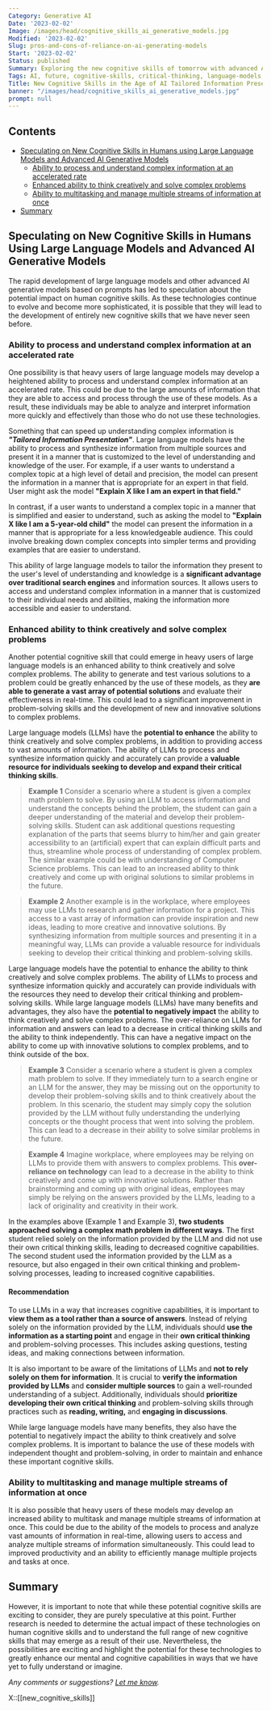 ```yaml
---
Category: Generative AI
Date: '2023-02-02'
Image: /images/head/cognitive_skills_ai_generative_models.jpg
Modified: '2023-02-02'
Slug: pros-and-cons-of-reliance-on-ai-generating-models
Start: '2023-02-02'
Status: published
Summary: Exploring the new cognitive skills of tomorrow with advanced AI generative models.
Tags: AI, future, cognitive-skills, critical-thinking, language-models, llm
Title: New Cognitive Skills in the Age of AI Tailored Information Presentation
banner: "/images/head/cognitive_skills_ai_generative_models.jpg"
prompt: null
---
```

<!-- MarkdownTOC levels="2,3" autolink="true" autoanchor="true" -->

## Contents
- [Speculating on New Cognitive Skills in Humans using Large Language Models and Advanced AI Generative Models](#speculating-on-new-cognitive-skills-in-humans-using-large-language-models-and-advanced-ai-generative-models)
	- [Ability to process and understand complex information at an accelerated rate](#ability-to-process-and-understand-complex-information-at-an-accelerated-rate)
	- [Enhanced ability to think creatively and solve complex problems](#enhanced-ability-to-think-creatively-and-solve-complex-problems)
	- [Ability to multitasking and manage multiple streams of information at once](#ability-to-multitasking-and-manage-multiple-streams-of-information-at-once)
- [Summary](#summary)

<!-- /MarkdownTOC -->

<a id="speculating-on-new-cognitive-skills-in-humans-using-large-language-models-and-advanced-ai-generative-models"></a>
## Speculating on New Cognitive Skills in Humans Using Large Language Models and Advanced AI Generative Models

The rapid development of large language models and other advanced AI generative models based on prompts has led to speculation about the potential impact on human cognitive skills. As these technologies continue to evolve and become more sophisticated, it is possible that they will lead to the development of entirely new cognitive skills that we have never seen before. 

<a id="ability-to-process-and-understand-complex-information-at-an-accelerated-rate"></a>
### Ability to process and understand complex information at an accelerated rate
One possibility is that heavy users of large language models may develop a heightened ability to process and understand complex information at an accelerated rate. This could be due to the large amounts of information that they are able to access and process through the use of these models. As a result, these individuals may be able to analyze and interpret information more quickly and effectively than those who do not use these technologies.

Something that can speed up understanding complex information is ***"Tailored Information Presentation"***. Large language models have the ability to process and synthesize information from multiple sources and present it in a manner that is customized to the level of understanding and knowledge of the user. For example, if a user wants to understand a complex topic at a high level of detail and precision, the model can present the information in a manner that is appropriate for an expert in that field. User might ask the model **"Explain X like I am an expert in that field."**

In contrast, if a user wants to understand a complex topic in a manner that is simplified and easier to understand, such as asking the model to **"Explain X like I am a 5-year-old child"** the model can present the information in a manner that is appropriate for a less knowledgeable audience. This could involve breaking down complex concepts into simpler terms and providing examples that are easier to understand.

This ability of large language models to tailor the information they present to the user's level of understanding and knowledge is a **significant advantage over traditional search engines** and information sources. It allows users to access and understand complex information in a manner that is customized to their individual needs and abilities, making the information more accessible and easier to understand.


<a id="enhanced-ability-to-think-creatively-and-solve-complex-problems"></a>
### Enhanced ability to think creatively and solve complex problems
Another potential cognitive skill that could emerge in heavy users of large language models is an enhanced ability to think creatively and solve complex problems. The ability to generate and test various solutions to a problem could be greatly enhanced by the use of these models, as they **are able to generate a vast array of potential solutions** and evaluate their effectiveness in real-time. This could lead to a significant improvement in problem-solving skills and the development of new and innovative solutions to complex problems.

Large language models (LLMs) have the **potential to enhance** the ability to think creatively and solve complex problems, in addition to providing access to vast amounts of information. The ability of LLMs to process and synthesize information quickly and accurately can provide a **valuable resource for individuals seeking to develop and expand their critical thinking skills**.

> **Example 1**
Consider a scenario where a student is given a complex math problem to solve. By using an LLM to access information and understand the concepts behind the problem, the student can gain a deeper understanding of the material and develop their problem-solving skills. Student can ask additional questions requesting explanation of the parts that seems blurry to him/her and gain greater accessibility to an (artificial) expert that can explain difficult parts and thus, streamline whole process of understanding of complex problem. The similar example could be with understanding of Computer Science problems. This can lead to an increased ability to think creatively and come up with original solutions to similar problems in the future.

> **Example 2**
Another example is in the workplace, where employees may use LLMs to research and gather information for a project. This access to a vast array of information can provide inspiration and new ideas, leading to more creative and innovative solutions. By synthesizing information from multiple sources and presenting it in a meaningful way, LLMs can provide a valuable resource for individuals seeking to develop their critical thinking and problem-solving skills.

Large language models have the potential to enhance the ability to think creatively and solve complex problems. The ability of LLMs to process and synthesize information quickly and accurately can provide individuals with the resources they need to develop their critical thinking and problem-solving skills. While large language models (LLMs) have many benefits and advantages, they also have the **potential to negatively impact** the ability to think creatively and solve complex problems. The over-reliance on LLMs for information and answers can lead to a decrease in critical thinking skills and the ability to think independently. This can have a negative impact on the ability to come up with innovative solutions to complex problems, and to think outside of the box.

> **Example 3**
Consider a scenario where a student is given a complex math problem to solve. If they immediately turn to a search engine or an LLM for the answer, they may be missing out on the opportunity to develop their problem-solving skills and to think creatively about the problem. In this scenario, the student may simply copy the solution provided by the LLM without fully understanding the underlying concepts or the thought process that went into solving the problem. This can lead to a decrease in their ability to solve similar problems in the future.

> **Example 4**
> Imagine workplace, where employees may be relying on LLMs to provide them with answers to complex problems. This **over-reliance on technology** can lead to a decrease in the ability to think creatively and come up with innovative solutions. Rather than brainstorming and coming up with original ideas, employees may simply be relying on the answers provided by the LLMs, leading to a lack of originality and creativity in their work.

In the examples above (Example 1 and Example 3), **two students approached solving a complex math problem in different ways**. The first student relied solely on the information provided by the LLM and did not use their own critical thinking skills, leading to decreased cognitive capabilities. The second student used the information provided by the LLM as a resource, but also engaged in their own critical thinking and problem-solving processes, leading to increased cognitive capabilities.

#### Recommendation
To use LLMs in a way that increases cognitive capabilities, it is important to **view them as a tool rather than a source of answers**. Instead of relying solely on the information provided by the LLM, individuals should **use the information as a starting point** and engage in their **own critical thinking** and problem-solving processes. This includes asking questions, testing ideas, and making connections between information.

It is also important to be aware of the limitations of LLMs and **not to rely solely on them for information**. It is crucial to **verify the information provided by LLMs** and **consider multiple sources** to gain a well-rounded understanding of a subject. Additionally, individuals should **prioritize developing their own critical thinking** and problem-solving skills through practices such as **reading, writing,** and **engaging in discussions**.


While large language models have many benefits, they also have the potential to negatively impact the ability to think creatively and solve complex problems. It is important to balance the use of these models with independent thought and problem-solving, in order to maintain and enhance these important cognitive skills.


<a id="ability-to-multitasking-and-manage-multiple-streams-of-information-at-once"></a>
### Ability to multitasking and manage multiple streams of information at once
It is also possible that heavy users of these models may develop an increased ability to multitask and manage multiple streams of information at once. This could be due to the ability of the models to process and analyze vast amounts of information in real-time, allowing users to access and analyze multiple streams of information simultaneously. This could lead to improved productivity and an ability to efficiently manage multiple projects and tasks at once.

<a id="summary"></a>
## Summary
However, it is important to note that while these potential cognitive skills are exciting to consider, they are purely speculative at this point. Further research is needed to determine the actual impact of these technologies on human cognitive skills and to understand the full range of new cognitive skills that may emerge as a result of their use. Nevertheless, the possibilities are exciting and highlight the potential for these technologies to greatly enhance our mental and cognitive capabilities in ways that we have yet to fully understand or imagine.

*Any comments or suggestions? [Let me know](mailto:ksafjan@gmail.com?subject=Blog+post).*

X::[[new_cognitive_skills]]
